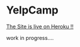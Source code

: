 # YelpCamp
[The Site is live on Heroku !!](https://yelpcamp-prototype.herokuapp.com/ "Yelpcamp")


work in progress....
